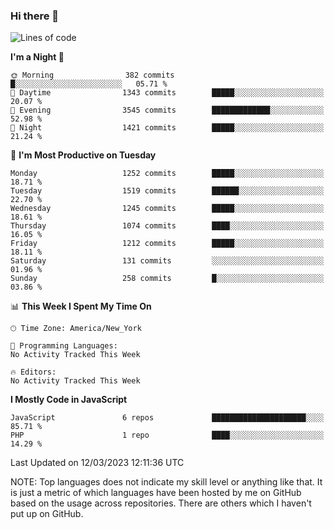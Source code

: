 ### Hi there 👋

<!--
**LynxJinxxy/LynxJinxxy** is a ✨ _special_ ✨ repository because its `README.md` (this file) appears on your GitHub profile.

Here are some ideas to get you started:

- 🔭 I’m currently working on ...
- 🌱 I’m currently learning ...
- 👯 I’m looking to collaborate on ...
- 🤔 I’m looking for help with ...
- 💬 Ask me about ...
- 📫 How to reach me: ...
- 😄 Pronouns: ...
- ⚡ Fun fact: ...
-->

<!--START_SECTION:waka-->
![Lines of code](https://img.shields.io/badge/From%20Hello%20World%20I%27ve%20Written-15.0%20million%20lines%20of%20code-blue)

**I'm a Night 🦉** 

```text
🌞 Morning                382 commits         █░░░░░░░░░░░░░░░░░░░░░░░░   05.71 % 
🌆 Daytime                1343 commits        █████░░░░░░░░░░░░░░░░░░░░   20.07 % 
🌃 Evening                3545 commits        █████████████░░░░░░░░░░░░   52.98 % 
🌙 Night                  1421 commits        █████░░░░░░░░░░░░░░░░░░░░   21.24 % 
```
📅 **I'm Most Productive on Tuesday** 

```text
Monday                   1252 commits        █████░░░░░░░░░░░░░░░░░░░░   18.71 % 
Tuesday                  1519 commits        ██████░░░░░░░░░░░░░░░░░░░   22.70 % 
Wednesday                1245 commits        █████░░░░░░░░░░░░░░░░░░░░   18.61 % 
Thursday                 1074 commits        ████░░░░░░░░░░░░░░░░░░░░░   16.05 % 
Friday                   1212 commits        █████░░░░░░░░░░░░░░░░░░░░   18.11 % 
Saturday                 131 commits         ░░░░░░░░░░░░░░░░░░░░░░░░░   01.96 % 
Sunday                   258 commits         █░░░░░░░░░░░░░░░░░░░░░░░░   03.86 % 
```


📊 **This Week I Spent My Time On** 

```text
🕑︎ Time Zone: America/New_York

💬 Programming Languages: 
No Activity Tracked This Week

🔥 Editors: 
No Activity Tracked This Week
```

**I Mostly Code in JavaScript** 

```text
JavaScript               6 repos             █████████████████████░░░░   85.71 % 
PHP                      1 repo              ████░░░░░░░░░░░░░░░░░░░░░   14.29 % 
```




 Last Updated on 12/03/2023 12:11:36 UTC
<!--END_SECTION:waka-->
NOTE: Top languages does not indicate my skill level or anything like that. It is just a metric of which languages have been hosted by me on GitHub based on the usage across repositories. There are others which I haven't put up on GitHub.
